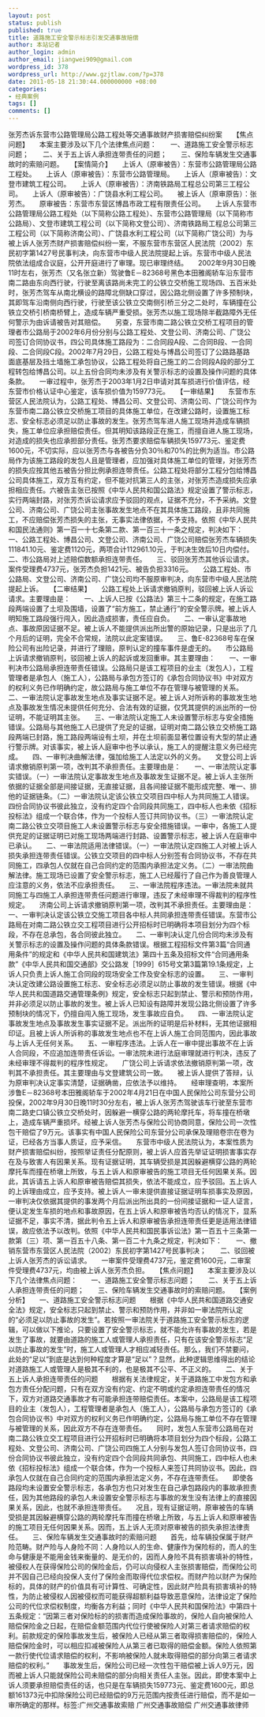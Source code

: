 ```yaml
---
layout: post
status: publish
published: true
title: 道路施工安全警示标志引发交通事故赔偿
author: 本站记者
author_login: admin
author_email: jiangwei909@gmail.com
wordpress_id: 378
wordpress_url: http://www.gzjtlaw.com/?p=378
date: 2011-05-18 21:30:44.000000000 +08:00
categories:
- 经典案例
tags: []
comments: []
---
```

张芳杰诉东营市公路管理局公路工程处等交通事故财产损害赔偿纠纷案　　【焦点问题】　　本案主要涉及以下几个法律焦点问题：　　一、道路施工安全警示标志问题；　　二、关于五上诉人承担连带责任的问题；　　三、保险车辆发生交通事故时的索赔问题。　　【案情简介】　　上诉人（原审被告）：东营市公路管理局公路工程处。　　上诉人（原审被告）：东营市公路管理局。　　上诉人（原审被告）：文登市建筑工程公司。　　上诉人（原审被告）：济南铁路局工程总公司第三工程公司。　　上诉人（原审被告）：广饶县水利工程公司。　　被上诉人（原审原告）：张芳杰。　　原审被告：东营市东营区博昌市政工程有限责任公司。　　上诉人东营市公路管理局公路工程处（以下简称公路工程处）、东营市公路管理局（以下简称市公路局）、文登市建筑工程公司（以下简称文登公司）、济南铁路局工程总公司第三工程公司（以下简称济南公司）、广饶县水利工程公司（以下简称广饶公司）为与被上诉人张芳杰财产损害赔偿纠纷一案，不服东营市东营区人民法院（2002）东民初字第1427号民事判决，向东营市中级人民法院提起上诉。东营市中级人民法院依法组成合议庭，公开开庭进行了审理。现已审理终结。　　2002年9月30日晚11时左右，张芳杰（又名张立新）驾驶鲁E－82368号黑色本田雅阁轿车沿东营市南二路由东向西行驶，行驶至离该路尚未完工的公铁立交桥施工现场四、五百米处时，张芳杰驾车从南北横设的路障北侧缺口穿过，因公路北侧设置了许多预制块，其即驾车沿南侧向西行驶，行驶至该公铁立交南侧引桥三分之二处时，车辆撞在公铁立交桥引桥南桥臂上，造成车辆严重受损。张芳杰以施工现场除半截路障外无任何警示为由诉请被告对其赔偿。　　另查，东营市南二路公铁立交桥工程项目的管理者市公路局于2002年6月份分别与公路工程处、文登公司、济南公司、广饶公司签订合同协议书，四公司具体施工路段为：二合同段A段、二合同B段、一合同段、二合同段C段。2002年7月29日，公路工程处与博昌公司签订了公路路基路面底基层及挡土墙施工承包协议，公路工程处将自己施工的二合同段A段的部分工程转包给博昌公司。以上五份合同均未涉及有关警示标志的设置及操作问题的具体条款。　　一审过程中，张芳杰于2003年1月2日申请对其车损进行价值评估，经东营市价格认证中心鉴定，该车损价值为159773元。　　【一审结果】　　东营市东营区人民法院认为，公路工程处、博昌公司、文登公司、济南公司、广饶公司作为东营市南二路公铁立交桥施工项目的具体施工单位，在改建公路时，设置施工标志、安全标志必须足以防止事故的发生。张芳杰驾车进人施工现场并造成车辆损失，施工单位应承担赔偿责任。但其明知该路段正在施工，而擅自进人施工现场，对造成的损失也应承担部分责任。张芳杰要求赔偿车辆损失159773元、鉴定费1600元，不切实际，应以张芳杰与各被告分负30％和70%的比例为适当。市公路局作为该施工路段的发包人且是管理者，应加强对具体施工单位的管理，对张芳杰的损失应按其他五被告分担比例承担连带责任。公路工程处将部分工程分包给博昌公司具体施工，双方互有约定，但不能对抗第三人的主张，对张芳杰造成损失应承担相应责任。六被告主张已按照《中华人民共和国公路法》规定设置了警示标志，实行两端封路，对张芳杰诉讼请求应予驳回的观点，证据不充分，不予采纳。文登公司、济南公司、广饶公司主张事故发生地点不在其具体施工路段，且非共同施工，不应赔偿张芳杰损失的主张，无事实法律依据，不予支持。依照《中华人民共和国民法通则》第一百一十七条第二款、第一百三十一条之规定，判决如下：　　一、公路工程处、博昌公司、文登公司、济南公司、广饶公司赔偿张芳杰车辆损失111841.10元、鉴定费1120元，两项合计112961.10元，于判决生效后10日内偿付。　　二、市公路局对上述赔偿数额承担连带责任。　　三、驳回张芳杰其他诉讼请求。案件受理费4737元，张芳杰负担1421元、被告负担3316元。　　公路工程处、市公路局、文登公司、济南公司、广饶公司均不服原审判决，向东营市中级人民法院提起上诉。　　【二审结果】　　公路工程处上诉请求撤销原判，驳回被上诉人诉讼请求。主要理由是：　　一、上诉人已按《公路法》第三十二条的规定，在施工路段两端设置了土坝及围墙，设置了&ldquo;前方施工，禁止通行&rdquo;的安全警示牌。被上诉人明知施工路段强行闯入，因此造成损害，责任应自负。　　二、一审认定事故地点、事故原因证据不足。被上诉人不能提供派出所出警的原始记录，只是出示了几个月后的证明，完全不合常规，法院以此定案错误。　　三、鲁E-82368号车在保险公司有出险记录，并进行了理赔，原判认定的撞车事件是虚无的。　　市公路局上诉请求撤销原判，驳回被上诉人的起诉或发回重审。其主要理由：　　一、一审判决市公路局承担连带责任错误。公路局只是该工程项目的业主（发包人），工程管理者是承包人（施工人），公路局与承包方签订的《承包合同协议书》中对双方的权利义务已作明确约定，故公路局与施工单位不存在管理与被管理的关系。　　二、一审法院认定事故发生地点及事实证据不足。被上诉人对所诉称的事故发生地点及事故发生情况未提供任何充分、合法有效的证据，仅凭其提供的派出所的一份证明，不能证明其主张。　　三、一审法院认定施工人未设置警示标志与安全措施错误。公路局与其他施工人已提供了充足的证据，证明对南二路公铁立交桥施工路段两端已封路，施工路段两端设有土坝，并在土坝前面显著位置设有大型的禁止通行警示牌。对该事实，被上诉人庭审中也予以承认，施工人的提醒注意义务已经完成。　　四、一审判决曲解法律，强加给施工人法定以外的义务。　　文登公司上诉请求撤销原判第一项，改判其不承担责任。主要理由是：　　一、一审法院认定事实错误。（一）一审法院认定事故发生地点及事故发生证据不足。被上诉人主张所依据的证据全部是间接证据，无直接证据，且各间接证据不能形成完整、唯一、排他的证据链条。（二）一审法院认定该公铁立交项目四中标人为共同施工人错误。四份合同协议书彼此独立，没有约定四个合同段共同施工，四中标人也未依《招标投标法》组成一个联合体，作为一个投标人签订共同协议书。（三）一审法院认定南二路公铁立交项目施工人未设置警示标志与安全措施错误。一审中，各施工人提供充足的证据证明已对施工现场两端进行封路、设置警示标志，被上诉人在庭审中已承认。　　二、一审法院适用法律错误。（一）一审法院认定四施工人对被上诉人损失承担连带责任错误。公铁立交项目的四中标人分别签有合同协议书，不存在共同施工，四承包人仅就在自己合同约定的范围内承担法定义务。（二）一审法院曲解法律。施工现场已设置了安全警示标志，施工人已经履行了自己作为善良管理人应注意的义务，依法不应承担责任。　　三、一审法院程序违法。一审法院未就共同施工与四施工人承担连带责任问题进行审理，违反了未经审理不得裁判的程序性规定。　　济南公司上诉请求撤销原判第一项，改判其不承担责任。主要理由是：　　一、一审判决认定该公铁立交施工项目各中标人共同承担连带责任错误。东营市公路局在对南二路公铁立交工程项目进行公开招标时已明确将本项目划分为四个标段，不存在总承包，各合同彼此独立。　　二、一审判决认定几份合同均未涉及有关警示标志的设置及操作问题的具体条款错误。根据工程招标文件第3篇&ldquo;合同通用条件&rdquo;的规定和《中华人民共和国建筑法》第四十五条及招标文件&ldquo;合同通用条款&rdquo;《中华人民共和国交通部》交公路发［1999］615号文第3篇第19.1条规定，上诉人只负责上诉人施工合同段的现场安全工作及安全标志的设置。　　三、一审判决认定改建公路设置施工标志、安全标志必须足以防止事故的发生错误。根据《中华人民共和国道路交通管理条例》规定，安全标志只起到禁止、警示和预防作用，并非必须足以防止事故的发生。被上诉人已知设有路障并发现公路北侧设置了许多预制块的情况下，仍擅自闯入施工现场，发生事故应自负。　　四、一审法院认定事故发生地点及事故发生事实证据不足。派出所的证明是后补材料，无其他证据相印证。且被上诉人所诉称的事故发生地点也不在上诉人施工合同范围内，因此事故与上诉人无任何关系。　　五、一审程序违法。上诉人在一审中提出事故不在上诉人合同段，不应追加连带责任诉讼。一审法院未进行法庭审理就进行判决，违反了未经审理不得裁判的程序性规定。　　广饶公司上诉请求依法撤销原判第一项，改判其不承担责任。其主要理由与文登建筑公司一致。　　被上诉人提供了答辩，认为原审判决认定事实清楚，证据确凿，应依法予以维持。　　经审理查明，本案所涉鲁E－82368号本田雅阁轿车于2002年4月21日在中国人民保险公司东营分公司投保，2002年9月30日晚11时30分左右，被上诉人张芳杰驾驶该车行驶至东营市南二路史口镇公铁立交桥处时，因躲避一横穿公路的两轮摩托车，将车撞在桥墩上，造成车辆严重损坏。经被上诉人张芳杰与保险公司协商同意，保险公司一次性包干赔偿了9万元。该事实有中国人民保险公司东营分公司承保及理赔卷宗在卷为证，已经各方当事人质证，应予采信。　　东营市中级人民法院认为，本案性质为财产损害赔偿纠纷，按照举证责任分配原则，被上诉人应首先举证证明损害事实存在及与致害人有因果关系。现有证据证明，其车辆受损是其因躲避横穿公路的两轮摩托车而撞在桥墩上所致，与五上诉人和原审被告的施工项目无任何因果关系。因此，其诉请五上诉人和原审被告赔偿其损失，依法不能成立，应予驳回。五上诉人的上诉理由成立，应予支持。被上诉人一审未提供直接证据证明车损事实及原因，一审判决仅依据其提供的事发两个月后派出所出具的一份间接证据和一证人证言，便认定发生车损的地点和事故原因，在五上诉人和原审被告均否认的情况下，显系证据不足，事实不清，据此判令五上诉人和原审被告承担连带责任更是适用法律错误，故应依法予以改判。依照《中华人民共和国民事诉讼法》第一百五十三条第一款第（三）项、第一百五十八条、第一百二十九条之规定，判决如下：　　一、撤销东营市东营区人民法院（2002）东民初字第1427号民事判决；　　二、驳回被上诉人张芳杰的诉讼请求。　　一审案件受理费4737元，鉴定费1600元，二审案件受理费4737元，均由被上诉人张芳杰负担。　　【焦点问题】　　本案主要涉及以下几个法律焦点问题：　　一、道路施工安全警示标志问题；　　二、关于五上诉人承担连带责任的问题；　　三、保险车辆发生交通事故时的索赔问题。　　【案例分析】　　一、道路施工安全警示标志问题　　根据《中华人民共和国道路交通安全法》规定，安全标志只起到禁止、警示和预防作用，并非如一审法院所认定的&ldquo;必须足以防止事故的发生&rdquo;。若按照一审法院关于道路施工安全警示标志的逻辑，可以做以下推论，只要设置了安全警示标志，就不能允许有事故的发生，若是发生了事故，就要由道路的施工人或管理人承担责任，只有在该安全警示标志&ldquo;足以防止事故的发生&rdquo;时，施工人或管理人才相应减轻责任。那么，我们不禁要问，此处的&ldquo;足以&rdquo;到底是达到何种程度才算是&ldquo;足以&rdquo;？显然，此种逻辑思维得出的结论对道路施工人或管理人是极其不利的，也是极其不公平、不正义的。　　二、关于五上诉人承担连带责任的问题　　根据有关法律规定，关于道路施工中发包方和承包方责任分配问题，只有在双方没有约定、约定不明或约定承担连带责任的情况下，双方对道路交通事故才有可能承担连带赔偿责任。本案中，公路局是该工程项目的业主（发包人），工程管理者是承包人（施工人），公路局与承包方签订的《承包合同协议书》中对双方的权利义务已作明确约定，公路局与施工单位不存在管理与被管理的关系，因此双方不存在连带责任。　　同时，发包人东营市公路局在对南二路公铁立交工程项目进行公开招标时已明确将本项目划分为四个标段，公路工程处、文登公司、济南公司、广饶公司四施工人分别与发包人签订合同协议书，四份合同协议书彼此独立，没有约定四个合同段共同承包、共同施工，四中标人也未依《招标投标法》组成一个联合体，作为一个投标人来签订共同协议书。因此，四承包人仅就在自己合同约定的范围内承担法定义务，不存在连带责任。　　即使各路段均未设置安全警示标志，各承包方也只对发生在自己承包路段内的事故承担责任，因为其他路段的承包人未设置安全警示标志与事故的发生没有法律上的直接因果关系，因此，也就不承担连带责任。　　况且，现有证据证明，原审被告的车辆受损是其因躲避横穿公路的两轮摩托车而撞在桥墩上所致，与五上诉人和原审被告的施工项目无任何因果关系。因而，五上诉人无须对原审被告的损失承担法律责任。　　三、保险车辆发生交通事故时的索赔问题　　首先，给车辆投保属于财产险范畴。财产险与人身险不同：人身险以人的生命、健康作为保险标的，而人的生命与健康是不能用金钱来衡量的、是无价的，因而人身险不具有损害填补的特性，被侵权人在获得保险公司的保险金后，仍可以向侵权人主张损害赔偿，而保险公司并不因自己已经向投保人支付了保险金而取得代位求偿权。而财产险以财产为保险标的，具体的财产的价值具有可计算性、可确定性，因此财产险具有损害填补的特性，为防止被侵权人因被侵权而可能获得超额利益导致恶意保险，法律设定了保险公司的代位求偿权制度，均衡各方利益；同时《中华人民共和国保险法》中第四十五条规定：&ldquo;因第三者对保险标的的损害而造成保险事故的，保险人自向被保险人赔偿保险金之日起，在赔偿金额范围内代位行使被保险人对第三者请求赔偿的权利。前款规定的保险事故发生后，被保险人已经从第三者取得损害赔偿的，保险人赔偿保险金时，可以相应扣减被保险人从第三者已取得的赔偿金额。保险人依照第一款行使代位请求赔偿的权利，不影响被保险人就未取得赔偿的部分向第三者请求赔偿的权利。&rdquo;　　事故发生后，保险公司已经一次性包干赔偿被上诉人9万元，因而被上诉人只能就保险公司未赔偿的部分向相关责任人主张。因此，即使本案中上诉人须要承担赔偿责任的话，也只是在车辆损失159773元、鉴定费1600元，即总额161373元中扣除保险公司已经赔偿的9万元范围内按责任进行赔偿，而不是如一审所确定的那样。标签:广州交通事故索赔 广州交通事故赔偿 广州交通事故律师
